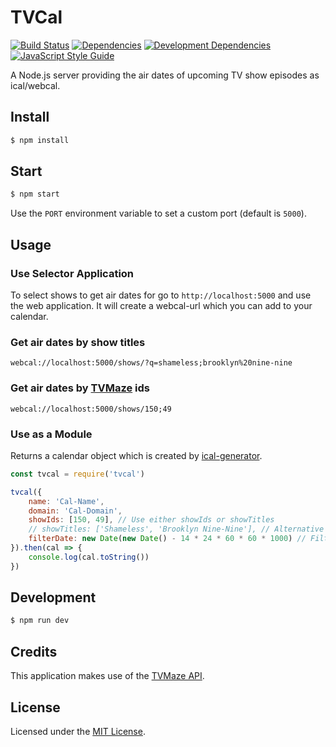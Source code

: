 # TVCal
[![Build Status](https://img.shields.io/travis/fabsrc/tvcal.svg?style=flat-square)](https://travis-ci.org/fabsrc/tvcal)
[![Dependencies](https://img.shields.io/david/fabsrc/tvcal.svg?style=flat-square)](https://david-dm.org/fabsrc/tvcal)
[![Development Dependencies](https://img.shields.io/david/dev/fabsrc/tvcal.svg?style=flat-square)](https://david-dm.org/fabsrc/tvcal?type=dev)
[![JavaScript Style Guide](https://img.shields.io/badge/code%20style-standard-brightgreen.svg?style=flat-square)](http://standardjs.com/)


A Node.js server providing the air dates of upcoming TV show episodes as ical/webcal.

## Install

```bash
$ npm install
```

## Start

```bash
$ npm start
```

Use the `PORT` environment variable to set a custom port (default is `5000`).

## Usage

### Use Selector Application

To select shows to get air dates for go to `http://localhost:5000` and use the web application. It will create a webcal-url which you can add to your calendar.


### Get air dates by show titles

```http
webcal://localhost:5000/shows/?q=shameless;brooklyn%20nine-nine
```

### Get air dates by [TVMaze](http://tvmaze.com/) ids

```http
webcal://localhost:5000/shows/150;49
```

### Use as a Module

Returns a calendar object which is created by [ical-generator](https://github.com/sebbo2002/ical-generator).

```js
const tvcal = require('tvcal')

tvcal({
	name: 'Cal-Name',
	domain: 'Cal-Domain',
	showIds: [150, 49], // Use either showIds or showTitles
	// showTitles: ['Shameless', 'Brooklyn Nine-Nine'], // Alternative to showIds
	filterDate: new Date(new Date() - 14 * 24 * 60 * 60 * 1000) // Filter episodes which are older than two weeks
}).then(cal => {
	console.log(cal.toString())
})
```

## Development

```bash
$ npm run dev
```

## Credits

This application makes use of the [TVMaze API](http://www.tvmaze.com/api).

## License

Licensed under the [MIT License](http://opensource.org/licenses/mit-license.php).

